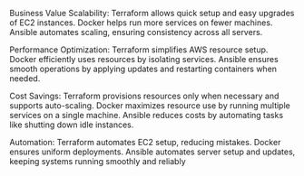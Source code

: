 Business Value
Scalability: Terraform allows quick setup and easy upgrades of EC2 instances. Docker helps run more services on fewer machines. Ansible automates scaling, ensuring consistency across all servers.

Performance Optimization: Terraform simplifies AWS resource setup. Docker efficiently uses resources by isolating services. Ansible ensures smooth operations by applying updates and restarting containers when needed.

Cost Savings: Terraform provisions resources only when necessary and supports auto-scaling. Docker maximizes resource use by running multiple services on a single machine. Ansible reduces costs by automating tasks like shutting down idle instances.

Automation: Terraform automates EC2 setup, reducing mistakes. Docker ensures uniform deployments. Ansible automates server setup and updates, keeping systems running smoothly and reliably
